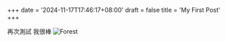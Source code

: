 +++
date = '2024-11-17T17:46:17+08:00'
draft = false
title = 'My First Post'
+++

再次測試 我很棒
<img src="/images/forest.jpg" alt="Forest">
